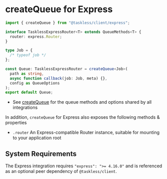 # createQueue for Express

```ts
import { createQueue } from "@taskless/client/express";

interface TasklessExpressRouter<T> extends QueueMethods<T> {
  router: express.Router;
}

type Job = {
  /* typeof job */
};

const Queue: TasklessExpressRouter = createQueue<Job>(
  path as string,
  async function callback(job: Job, meta) {},
  config as QueueOptions
);
export default Queue;
```

- See [createQueue](/docs/api/integrations/createQueue.md) for the queue methods and options shared by all integrations

In addition, `createQueue` for Express also exposes the following methods & properties

- `.router` An Express-compatible Router instance, suitable for mounting to your application root

## System Requirements

The Express integration requires `"express": ">= 4.16.0"` and is referenced as an optional peer dependency of `@taskless/client`.
